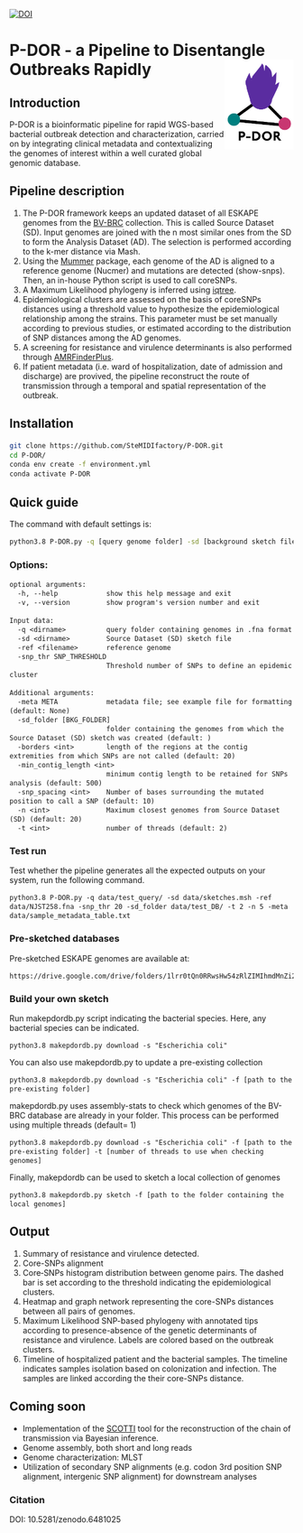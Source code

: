 [![DOI](https://zenodo.org/badge/455542613.svg)](https://zenodo.org/badge/latestdoi/455542613)
# P-DOR - a Pipeline to Disentangle Outbreaks Rapidly <img src='p-dor_logo.png' align="right" height="159" /> 

## Introduction
P-DOR is a bioinformatic pipeline for rapid WGS-based bacterial outbreak detection and characterization, carried on by integrating clinical metadata and contextualizing the genomes of interest within a well curated global genomic database. 

## Pipeline description

1) The P-DOR framework keeps an updated dataset of all ESKAPE genomes from the [BV-BRC](https://www.bv-brc.org/) collection. This is called Source Dataset (SD). Input genomes are joined with the n most similar ones from the SD to form the Analysis Dataset (AD). The selection is performed according to the k-mer distance via Mash. 
2) Using the [Mummer](https://github.com/mummer4/mummer) package, each genome of the AD is aligned to a reference genome (Nucmer) and mutations are detected (show-snps). Then, an in-house Python script is used to call coreSNPs.
3) A Maximum Likelihood phylogeny is inferred using [iqtree](http://www.iqtree.org/). 
4) Epidemiological clusters are assessed on the basis of coreSNPs distances using a threshold value to hypothesize the epidemiological relationship among the strains. This parameter must be set manually according to previous studies, or estimated according to the distribution of SNP distances among the AD genomes.
5) A screening for resistance and virulence determinants is also performed through [AMRFinderPlus](https://www.ncbi.nlm.nih.gov/pathogens/antimicrobial-resistance/AMRFinder/).
6) If patient metadata (i.e. ward of hospitalization, date of admission and discharge) are provived, the pipeline reconstruct the route of transmission  through a temporal and spatial representation of the outbreak.

## Installation

```bash
git clone https://github.com/SteMIDIfactory/P-DOR.git
cd P-DOR/
conda env create -f environment.yml
conda activate P-DOR
```


## Quick guide

The command with default settings is:
```bash
python3.8 P-DOR.py -q [query genome folder] -sd [background sketch file] -ref [reference genome] -snp_thr 20 
```
### Options:
```
optional arguments:
  -h, --help            show this help message and exit
  -v, --version         show program's version number and exit

Input data:
  -q <dirname>          query folder containing genomes in .fna format
  -sd <dirname>         Source Dataset (SD) sketch file
  -ref <filename>       reference genome
  -snp_thr SNP_THRESHOLD
                        Threshold number of SNPs to define an epidemic cluster

Additional arguments:
  -meta META            metadata file; see example file for formatting (default: None)
  -sd_folder [BKG_FOLDER]
                        folder containing the genomes from which the Source Dataset (SD) sketch was created (default: )
  -borders <int>        length of the regions at the contig extremities from which SNPs are not called (default: 20)
  -min_contig_length <int>
                        minimum contig length to be retained for SNPs analysis (default: 500)
  -snp_spacing <int>    Number of bases surrounding the mutated position to call a SNP (default: 10)
  -n <int>              Maximum closest genomes from Source Dataset (SD) (default: 20)
  -t <int>              number of threads (default: 2)
```
### Test run

Test whether the pipeline generates all the expected outputs on your system, run the following command. 

```
python3.8 P-DOR.py -q data/test_query/ -sd data/sketches.msh -ref data/NJST258.fna -snp_thr 20 -sd_folder data/test_DB/ -t 2 -n 5 -meta data/sample_metadata_table.txt
```

### Pre-sketched databases
Pre-sketched ESKAPE genomes are available at:
```
https://drive.google.com/drive/folders/1lrr0tQn0RRwsHw54zRlZIMIhmdMnZi2Q
```
### Build your own sketch
Run makepdordb.py script indicating the bacterial species. Here, any bacterial species can be indicated.
```
python3.8 makepdordb.py download -s "Escherichia coli" 
```
You can also use makepdordb.py to update a pre-existing collection
```
python3.8 makepdordb.py download -s "Escherichia coli" -f [path to the pre-existing folder]
```
makepdordb.py uses assembly-stats to check which genomes of the BV-BRC database are already in your folder. This process can be performed using multiple threads (default= 1)

```
python3.8 makepdordb.py download -s "Escherichia coli" -f [path to the pre-existing folder] -t [number of threads to use when checking genomes]
```
Finally, makepdordb can be used to sketch a local collection of genomes

```
python3.8 makepdordb.py sketch -f [path to the folder containing the local genomes]
```


## Output
1) Summary of resistance and virulence detected.
2) Core-SNPs alignment
3) Core‐SNPs histogram distribution between genome pairs. The dashed bar is set according to the threshold indicating the epidemiological clusters.
4) Heatmap and graph network representing the core-SNPs distances between all pairs of genomes.
5) Maximum Likelihood SNP-based phylogeny with annotated tips according to presence-absence of the genetic determinants of resistance and virulence.   Labels are colored based on the outbreak clusters.
6) Timeline of hospitalized patient and the bacterial samples. The timeline indicates samples isolation based on colonization and infection. The samples are linked according the their core-SNPs distance.

## Coming soon
- Implementation of the [SCOTTI](https://github.com/Taming-the-BEAST/SCOTTI-Tutorial) tool for the reconstruction of the chain of transmission via Bayesian inference.
- Genome assembly, both short and long reads
- Genome characterization: MLST
- Utilization of secondary SNP alignments (e.g. codon 3rd position SNP alignment, intergenic SNP alignment) for downstream analyses

### Citation
DOI: 10.5281/zenodo.6481025
